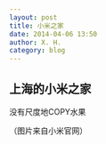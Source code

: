 ```yaml
---
layout: post
title: 小米之家
date: 2014-04-06 13:50
author: X. H.
category: blog
---
```


## 上海的小米之家

没有尺度地COPY水果

（图片来自小米官网）
